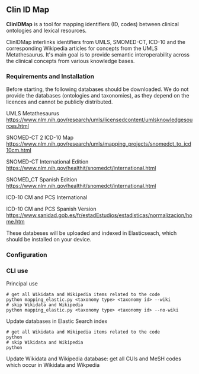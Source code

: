 ## Clin ID Map

**ClinIDMap**  is a tool for mapping identifiers (ID, codes) between clinical ontologies and lexical resources.

ClinIDMap interlinks identifiers from UMLS, SMOMED-CT, ICD-10 and the corresponding Wikipedia articles for concepts from the UMLS Metathesaurus. It's main goal is to provide semantic interoperability across the clinical concepts from various
knowledge bases. 

### Requirements and Installation 

Before starting, the following databases should be downloaded. We do not provide the databases (ontologies and taxonomies), as they depend on the licences and cannot be publicly distributed. 

UMLS Metathesaurus https://www.nlm.nih.gov/research/umls/licensedcontent/umlsknowledgesources.html

SNOMED-CT 2 ICD-10 Map https://www.nlm.nih.gov/research/umls/mapping_projects/snomedct_to_icd10cm.html

SNOMED-CT International Edition https://www.nlm.nih.gov/healthit/snomedct/international.html 

SNOMED_CT Spanish Edition https://www.nlm.nih.gov/healthit/snomedct/international.html

ICD-10 CM and PCS International

ICD-10 CM and PCS Spanish Version https://www.sanidad.gob.es/fr/estadEstudios/estadisticas/normalizacion/home.htm

These databeses will be uploaded and indexed in Elasticseach, which should be installed on your device. 

### Configuration 


### CLI use 

Principal use 

```shell script
# get all Wikidata and Wikipedia items related to the code
python mapping_elastic.py <taxonomy type> <taxonomy id> --wiki 
# skip Wikidata and Wikipedia 
python mapping_elastic.py <taxonomy type> <taxonomy id> --no-wiki 
```

Update databases in Elastic Search index 

```shell script
# get all Wikidata and Wikipedia items related to the code
python 
# skip Wikidata and Wikipedia 
python 
```

Update Wikidata and Wikipedia database: get all CUIs and MeSH codes which occur in Wikidata and Wikpedia  